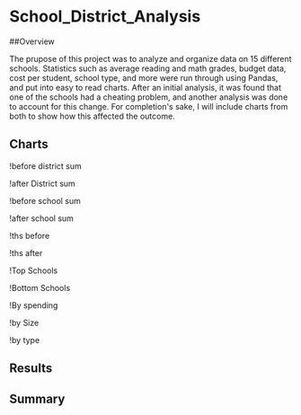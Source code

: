# School_District_Analysis


##Overview

The prupose of this project was to analyze and organize data on 15 different schools. Statistics such
as average reading and math grades, budget data, cost per student, school type, and more were run through
using Pandas, and put into easy to read charts. After an initial analysis, it was found that one of the 
schools had a cheating problem, and another analysis was done to account for this change. For completion's
sake, I will include charts from both to show how this affected the outcome.


## Charts
!before district sum

!after District sum

!before school sum

!after school sum

!ths before

!ths after

!Top Schools

!Bottom Schools

!By spending

!by Size

!by type

## Results

## Summary
